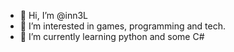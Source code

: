 - 👋 Hi, I’m @inn3L
- 👀 I’m interested in games, programming and tech.
- 🌱 I’m currently learning python and some C#
